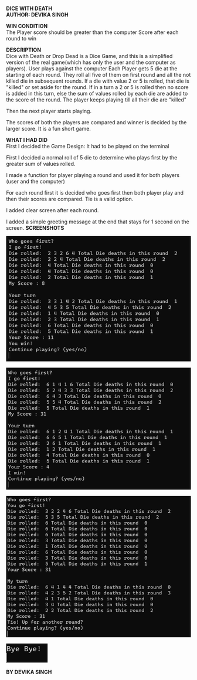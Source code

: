 **DICE WITH DEATH**  
**AUTHOR: DEVIKA SINGH**

**WIN CONDITION**  
The Player score should be greater than the computer Score after each round to win

**DESCRIPTION**  
Dice with Death or Drop Dead is a Dice Game, and this is a simplified version of the real game(which has only the user and the computer as players).
User plays against the computer
Each Player gets 5 die at the starting of each round.
They roll all five of them on first round and all the not killed die in subsequent rounds.
If a die with value 2 or 5 is rolled, that die is "killed" or set aside for the round.
If in a turn a 2 or 5 is rolled then no score is added in this turn, else the sum of values rolled by each die are added to the score of the round.
The player keeps playing till all their die are "killed"

Then the next player starts playing.

The scores of both the players are compared and winner is decided by the larger score.
It is a fun short game.  

**WHAT I HAD DID**  
First I decided the Game Design:
It had to be played on the terminal

First I decided a normal roll of 5 die to determine who plays first by the greater sum of values rolled.

I made a function for player playing a round and used it for both players (user and the computer)

For each round first it is decided who goes first then both player play and then their scores are compared. Tie is a valid option.

I added clear screen after each round.

I added a simple greeting message at the end that stays for 1 second on the screen.
**SCREENSHOTS**  

![User Wins Case](./Images/user_wins_case.png)

![Computer Wins Case](./Images/computer_wins_case.png)

![Tie](./Images/tie_case.png)

![Ending Message](./Images/ending_msg.png)

**BY DEVIKA SINGH**  
